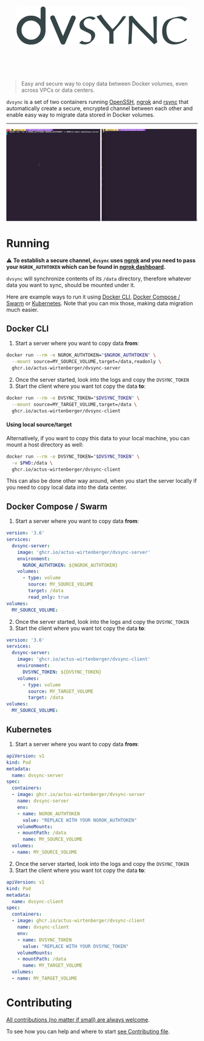 <h1 align="center">
	<br>
	<img height="100" alt="dvsync" src="media/logo.png">
	<br>
	<br>
	<br>
</h1>

> Easy and secure way to copy data between Docker volumes, even across VPCs or data centers.

`dvsync` is a set of two containers running [OpenSSH](https://www.openssh.com/), [ngrok](https://ngrok.com/) and [rsync](https://rsync.samba.org/) that automatically create a secure, encrypted channel between each other and enable easy way to migrate data stored in Docker volumes.

<hr />

![](media/dvsync.gif)

# Running

⚠️ **To establish a secure channel, `dvsync` uses [ngrok](https://ngrok.com/) and you need to pass your `NGROK_AUTHTOKEN` which can be found in [ngrok dashboard](https://dashboard.ngrok.com/auth).**

`dvsync` will synchronize contents of its `/data` directory, therefore whatever data you want to sync, should be mounted under it.

Here are example ways to run it using [Docker CLI](#docker-cli), [Docker Compose / Swarm](#docker-compose--swarm) or [Kubernetes](#kubernetes). Note that you can mix those, making data migration much easier.

## Docker CLI

1. Start a server where you want to copy data **from**:
```sh
docker run --rm -e NGROK_AUTHTOKEN="$NGROK_AUTHTOKEN" \
  --mount source=MY_SOURCE_VOLUME,target=/data,readonly \
  ghcr.io/actus-wirtenberger/dvsync-server
```

2. Once the server started, look into the logs and copy the `DVSYNC_TOKEN`
3. Start the client where you want tot copy the data **to**:
```sh
docker run --rm -e DVSYNC_TOKEN="$DVSYNC_TOKEN" \
  --mount source=MY_TARGET_VOLUME,target=/data \
  ghcr.io/actus-wirtenberger/dvsync-client
```

#### Using local source/target
Alternatively, if you want to copy this data to your local machine, you can mount a host directory as well:

```sh
docker run --rm -e DVSYNC_TOKEN="$DVSYNC_TOKEN" \
  -v $PWD:/data \
  ghcr.io/actus-wirtenberger/dvsync-client
```
This can also be done other way around, when you start the server locally if you need to copy local data into the data center.

## Docker Compose / Swarm

1. Start a server where you want to copy data **from**:
```yaml
version: '3.6'
services:
  dvsync-server:
    image: 'ghcr.io/actus-wirtenberger/dvsync-server'
    environment:
      NGROK_AUTHTOKEN: ${NGROK_AUTHTOKEN}
    volumes:
      - type: volume
        source: MY_SOURCE_VOLUME
        target: /data
        read_only: true
volumes:
  MY_SOURCE_VOLUME:
```

2. Once the server started, look into the logs and copy the `DVSYNC_TOKEN`
3. Start the client where you want tot copy the data **to**:
```yaml
version: '3.6'
services:
  dvsync-server:
    image: 'ghcr.io/actus-wirtenberger/dvsync-client'
    environment:
      DVSYNC_TOKEN: ${DVSYNC_TOKEN}
    volumes:
      - type: volume
        source: MY_TARGET_VOLUME
        target: /data
volumes:
  MY_SOURCE_VOLUME:
```

## Kubernetes

1. Start a server where you want to copy data **from**:
```yaml
apiVersion: v1
kind: Pod
metadata:
  name: dvsync-server
spec:
  containers:
  - image: ghcr.io/actus-wirtenberger/dvsync-server
    name: dvsync-server
    env:
    - name: NGROK_AUTHTOKEN
      value: "REPLACE WITH YOUR NGROK_AUTHTOKEN"
    volumeMounts:
    - mountPath: /data
      name: MY_SOURCE_VOLUME
  volumes:
  - name: MY_SOURCE_VOLUME
```
2. Once the server started, look into the logs and copy the `DVSYNC_TOKEN`
3. Start the client where you want tot copy the data **to**:
```yaml
apiVersion: v1
kind: Pod
metadata:
  name: dvsync-client
spec:
  containers:
  - image: ghcr.io/actus-wirtenberger/dvsync-client
    name: dvsync-client
    env:
    - name: DVSYNC_TOKEN
      value: "REPLACE WITH YOUR DVSYNC_TOKEN"
    volumeMounts:
    - mountPath: /data
      name: MY_TARGET_VOLUME
  volumes:
  - name: MY_TARGET_VOLUME
```

# Contributing

[All contributions (no matter if small) are always welcome](http://contributionswelcome.org/).

To see how you can help and where to start [see Contributing file](CONTRIBUTING.md).
